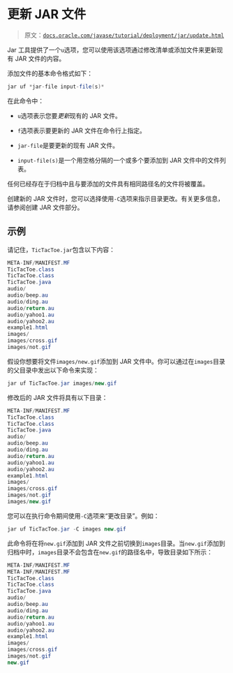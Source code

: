 # 更新 JAR 文件

> 原文：[`docs.oracle.com/javase/tutorial/deployment/jar/update.html`](https://docs.oracle.com/javase/tutorial/deployment/jar/update.html)

Jar 工具提供了一个`u`选项，您可以使用该选项通过修改清单或添加文件来更新现有 JAR 文件的内容。

添加文件的基本命令格式如下：

```java
jar uf *jar-file input-file(s)*

```

在此命令中：

+   `u`选项表示您要*更新*现有的 JAR 文件。

+   `f`选项表示要更新的 JAR 文件在命令行上指定。

+   `jar-file`是要更新的现有 JAR 文件。

+   `input-file(s)`是一个用空格分隔的一个或多个要添加到 JAR 文件中的文件列表。

任何已经存在于归档中且与要添加的文件具有相同路径名的文件将被覆盖。

创建新的 JAR 文件时，您可以选择使用`-C`选项来指示目录更改。有关更多信息，请参阅创建 JAR 文件部分。

## 示例

请记住，`TicTacToe.jar`包含以下内容：

```java
META-INF/MANIFEST.MF
TicTacToe.class
TicTacToe.class
TicTacToe.java
audio/
audio/beep.au
audio/ding.au
audio/return.au
audio/yahoo1.au
audio/yahoo2.au
example1.html
images/
images/cross.gif
images/not.gif

```

假设你想要将文件`images/new.gif`添加到 JAR 文件中。你可以通过在`images`目录的父目录中发出以下命令来实现：

```java
jar uf TicTacToe.jar images/new.gif

```

修改后的 JAR 文件将具有以下目录：

```java
META-INF/MANIFEST.MF
TicTacToe.class
TicTacToe.class
TicTacToe.java
audio/
audio/beep.au
audio/ding.au
audio/return.au
audio/yahoo1.au
audio/yahoo2.au
example1.html
images/
images/cross.gif
images/not.gif
images/new.gif

```

您可以在执行命令期间使用`-C`选项来“更改目录”。例如：

```java
jar uf TicTacToe.jar -C images new.gif

```

此命令将在将`new.gif`添加到 JAR 文件之前切换到`images`目录。当`new.gif`添加到归档中时，`images`目录不会包含在`new.gif`的路径名中，导致目录如下所示：

```java
META-INF/MANIFEST.MF
META-INF/MANIFEST.MF
TicTacToe.class
TicTacToe.class
TicTacToe.java
audio/
audio/beep.au
audio/ding.au
audio/return.au
audio/yahoo1.au
audio/yahoo2.au
example1.html
images/
images/cross.gif
images/not.gif
new.gif

```
